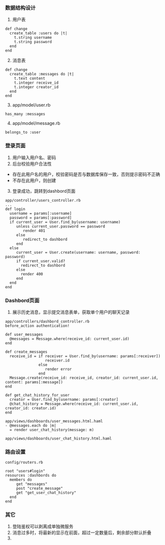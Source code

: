 ### 数据结构设计
1. 用户表
```
def change
  create_table :users do |t|
    t.string username
    t.string password
  end
end
```
2. 消息表
```
def change
  create_table :messages do |t|
    t.text content
    t.integer receive_id
    t.integer creator_id
  end
end
```
3. app/model/user.rb
```
has_many :messages
```
4. app/model/message.rb
```
belongs_to :user
```
### 登录页面
1. 用户输入用户名、密码
2. 后台校验用户合法性
  * 存在此用户名的用户，校验密码是否与数据库保存一致，否则提示密码不正确
  * 不存在此用户，则创建
3. 登录成功，跳转到dashbord页面
```
app/controller/users_controller.rb
...
def login
  username = params[:username]
  password = params[:password]
  if current_user = User.find_by(username: username)
     unless current_user.password == password
        render 401
     else
        redirect_to dashbord
     end
  else
     current_user = User.create(username: username, password: password)
     if current_user.valid?
       redirect_to dashbord
     else
       render 400
     end
  end
end
```
### Dashbord页面
1. 展示历史消息，显示提交消息表单，获取单个用户的聊天记录
```
app/controllers/dashbord_controller.rb
before_action authentication!

def user_messages
  @messages = Message.where(receive_id: current_user.id)
end

def create_messages
  receive_id = if receiver = User.find_by(username: params[:receiver])
                  receiver.id
               else
                  render error
               end
  Message.create(receive_id: receive_id, creator_id: current_user.id, content: params[:message])
end

def get_chat_history_for_user
  creator = User.find_by(username: params[:creator]
  @chat_history = Message.where(receive_id: current_user.id, creator_id: creator.id)
end

app/views/dashboards/user_messages.html.haml
- @messages.each do |m|
  = render user_chat_history(message: m)
  
app/views/dashboards/user_chat_history.html.haml

```
### 路由设置
```
config/routers.rb

root "users#login"
resources :dashbords do
  members do
     get "messages"
     post "create_message"
     get "get_user_chat_history"
  end
end
```

### 其它
1. 登陆鉴权可以剥离成单独微服务
2. 消息过多时，将最新的显示在前面，超过一定数量后，剩余部分默认折叠
3. 
